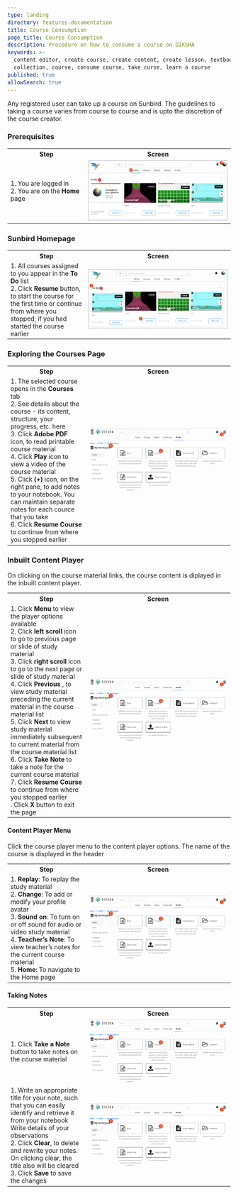 ```yaml
---
type: landing
directory: features-documentation
title: Course Consumption
page_title: Course Consumption
description: Procedure on how to consume a course on DIKSHA
keywords: >-
  content editor, create course, create content, create lesson, textbook,
  collection, course, consume course, take curse, learn a course
published: true
allowSearch: true
---
```

Any registered user can take up a course on Sunbird. The guidelines to taking a course varies from course to course and is upto the discretion of the course creator.

### Prerequisites
<table>
  <tr>
    <th style="width:35%;">Step</th>
    <th style="width:65%;">Screen</th>
  </tr>
  <tr>
    <td>1. You are logged in <br>2. You are on the <b>Home</b> page 
       </td>
      <td><img src="pages/features-documentation/images/consumption_home.png"></td>
  </tr>
  </table>

### Sunbird Homepage

<table>
  <tr>
    <th style="width:35%;">Step</th>
    <th style="width:65%;">Screen</th>
  </tr>
  <tr>
    <td>1. All courses assigned to you appear in the <b>To Do</b> list <br>2. Click <b>Resume</b> button, to start the course for the first time or continue from where you stopped, if you had started the course earlier
      </td>
      <td><img src="pages/features-documentation/images/consumption_todo.png"></td>
  </tr>
  </table>
  
  ### Exploring the Courses Page
  <table>
  <tr>
    <th style="width:35%;">Step</th>
    <th style="width:65%;">Screen</th>
  </tr>
  <tr>
    <td>1. The selected course opens in the <b>Courses</b> tab <br>2. See details about the course - its content, structure, your progress, etc. here <br>3. Click <b>Adobe PDF</b> icon, to read printable course material <br>4. Click <b>Play</b> icon to view a video of the course material <br>5. Click <b>(+)</b> icon, on the right pane, to add notes to your notebook. You can maintain separate notes for each cource that you take <br>6. Click <b>Resume Course</b> to continue from where you stopped earlier
     </td>
      <td><img src="pages/features-documentation/images/course_workspace.png"></td>
  </tr>
  </table>
  
  ### Inbuilt Content Player
  
  On clicking on the course material links, the course content is diplayed in the inbuilt content player.
  <table>
  <tr>
    <th style="width:35%;">Step</th>
    <th style="width:65%;">Screen</th>
  </tr>
  <tr>
    <td>1. Click <b>Menu</b> to view the player options available <br>2. Click <b>left scroll</b> icon to go to previous page or slide of study material <br>3. Click <b>right scroll</b> icon to go to the next page or slide of study material <br>4. Click <b>Previous</b> , to view study material preceding the current material in the course material list <br>5. Click <b>Next</b> to view study material immediately subsequent to current material from the course material list <br>6. Click <b>Take Note</b> to take a note for the current course material <br>7. Click <b>Resume Course</b> to continue from where you stopped earlier <br>. Click <b>X</b> button to exit the page
     </td>
      <td><img src="pages/features-documentation/images/course_workspace.png"></td>
  </tr>
  </table>
  
  #### Content Player Menu
  Click the course player menu to the content player options. The name of the course is displayed in the header
  <table>
  <tr>
    <th style="width:35%;">Step</th>
    <th style="width:65%;">Screen</th>
  </tr>
  <tr>
    <td>1. <b>Replay</b>: To replay the study material <br>2. <b>Change</b>: To add or modify your profile avatar <br>3. <b>Sound on</b>: To turn on or off sound for audio or video study material <br>4. <b>Teacher’s Note</b>: To view teacher’s notes for the current course material <br>5. <b>Home</b>: To navigate to the Home page 
     </td>
      <td><img src="pages/features-documentation/images/course_workspace.png"></td>
  </tr>
  </table>
  
  #### Taking Notes
  <table>
  <tr>
    <th style="width:35%;">Step</th>
    <th style="width:65%;">Screen</th>
  </tr>
  <tr>
    <td>1. Click <strong>Take a Note</strong> button to take notes on the course material
     </td>
      <td><img src="pages/features-documentation/images/course_workspace.png"></td>
  </tr>
    <td>1. Write an appropriate title for your note, such that you can easily identify and retrieve it from your notebook
      Write details of your observations <br>2. Click <b>Clear</b>, to delete and rewrite your notes. On clicking clear, the title also will be cleared <br>3. Click <b>Save</b> to save the changes
      </td>
      <td><img src="pages/features-documentation/images/course_workspace.png"></td>
  </tr>
  </table>
    
